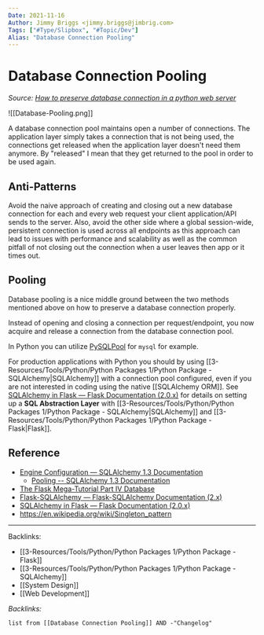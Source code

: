 ```yaml
---
Date: 2021-11-16
Author: Jimmy Briggs <jimmy.briggs@jimbrig.com>
Tags: ["#Type/Slipbox", "#Topic/Dev"]
Alias: "Database Connection Pooling"
---
```


# Database Connection Pooling

*Source: [How to preserve database connection in a python web server](https://stackoverflow.com/questions/6688413/how-to-preserve-database-connection-in-a-python-web-server)*

![[Database-Pooling.png]]

A database connection pool maintains open a number of connections. The application layer simply takes a connection that is not being used, the connections get released when the application layer doesn't need them anymore. By "released" I mean that they get returned to the pool in order to be used again. 

## Anti-Patterns

Avoid the naive approach of creating and closing out a new database connection for each and every web request your client application/API sends to the server. Also, avoid the other side where a global session-wide, persistent connection is used across all endpoints as this approach can lead to issues with performance and scalability as well as the common pitfall of not closing out the connection when a user leaves then app or it times out. 

## Pooling

Database pooling is a nice middle ground between the two methods mentioned above on how to preserve a database connection properly. 

Instead of opening and closing a connection per request/endpoint, you now acquire and release a connection from the database connection pool. 

In Python you can utilize [PySQLPool](http://packages.python.org/PySQLPool/) for `mysql` for example.

For production applications with Python you should by using [[3-Resources/Tools/Python/Python Packages 1/Python Package - SQLAlchemy|SQLAlchemy]] with a connection pool configured, even if you are not interested in coding using the native [[SQLAlchemy ORM]]. See [SQLAlchemy in Flask — Flask Documentation (2.0.x)](https://flask.palletsprojects.com/en/2.0.x/patterns/sqlalchemy/#sql-abstraction-layer) for details on setting up a **SQL Abstraction Layer** with [[3-Resources/Tools/Python/Python Packages 1/Python Package - SQLAlchemy|SQLAlchemy]] and [[3-Resources/Tools/Python/Python Packages 1/Python Package - Flask|Flask]].

## Reference

- [Engine Configuration — SQLAlchemy 1.3 Documentation](https://docs.sqlalchemy.org/en/13/core/engines.html)
	- [Pooling -- SQLAlchemy 1.3 Documentation](https://docs.sqlalchemy.org/en/13/core/engines.html#pooling)
- [The Flask Mega-Tutorial Part IV Database](https://blog.miguelgrinberg.com/post/the-flask-mega-tutorial-part-iv-database)
- [Flask-SQLAlchemy — Flask-SQLAlchemy Documentation (2.x)](https://flask-sqlalchemy.palletsprojects.com/en/2.x/)
- [SQLAlchemy in Flask — Flask Documentation (2.0.x)](https://flask.palletsprojects.com/en/2.0.x/patterns/sqlalchemy/#sql-abstraction-layer)
- https://en.wikipedia.org/wiki/Singleton_pattern


***

Backlinks:
-	[[3-Resources/Tools/Python/Python Packages 1/Python Package - Flask]]
- [[3-Resources/Tools/Python/Python Packages 1/Python Package - SQLAlchemy]]
- [[System Design]]
-	[[Web Development]]

*Backlinks:*

```dataview
list from [[Database Connection Pooling]] AND -"Changelog"
```